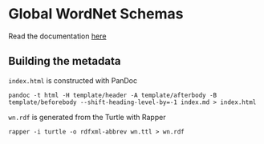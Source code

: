 Global WordNet Schemas 
======================

Read the documentation [here](https://globalwordnet.github.io/schemas)


Building the metadata
---------------------

`index.html` is constructed with PanDoc

    pandoc -t html -H template/header -A template/afterbody -B template/beforebody --shift-heading-level-by=-1 index.md > index.html

`wn.rdf` is generated from the Turtle with Rapper

    rapper -i turtle -o rdfxml-abbrev wn.ttl > wn.rdf

